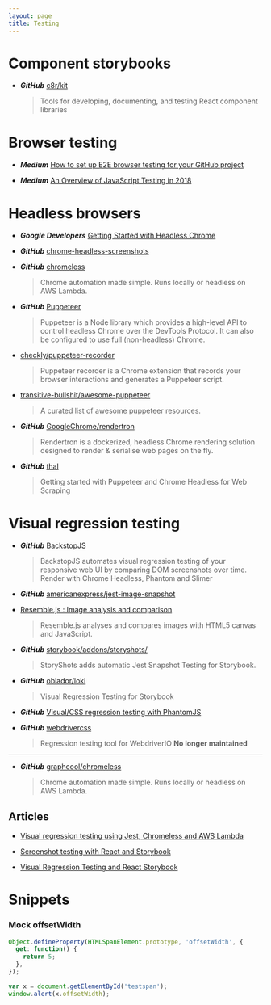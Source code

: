 ```yaml
---
layout: page
title: Testing
---
```


# Component storybooks

- **_GitHub_** [c8r/kit](https://github.com/c8r/kit)
  > Tools for developing, documenting, and testing React component libraries

# Browser testing

- **_Medium_** [How to set up E2E browser testing for your GitHub project](https://hackernoon.com/how-to-set-up-e2e-browser-testing-for-your-github-project-89c24e15a84#.k0ww3req1)

- **_Medium_** [An Overview of JavaScript Testing in 2018](https://medium.com/welldone-software/an-overview-of-javascript-testing-in-2018-f68950900bc3)

# Headless browsers

- **_Google Developers_** [Getting Started with Headless Chrome](https://developers.google.com/web/updates/2017/04/headless-chrome)

- **_GitHub_** [chrome-headless-screenshots](https://github.com/schnerd/chrome-headless-screenshots)

- **_GitHub_** [chromeless](https://github.com/graphcool/chromeless)

  > Chrome automation made simple. Runs locally or headless on AWS Lambda.

- **_GitHub_** [Puppeteer](https://github.com/GoogleChrome/puppeteer)

  > Puppeteer is a Node library which provides a high-level API to control headless Chrome over the DevTools Protocol. It can also be configured to use full (non-headless) Chrome.

- [checkly/puppeteer-recorder](https://github.com/checkly/puppeteer-recorder)

  > Puppeteer recorder is a Chrome extension that records your browser interactions and generates a Puppeteer script.

- [transitive-bullshit/awesome-puppeteer](https://github.com/transitive-bullshit/awesome-puppeteer)

  > A curated list of awesome puppeteer resources.

- **_GitHub_** [GoogleChrome/rendertron](https://github.com/GoogleChrome/rendertron)

  > Rendertron is a dockerized, headless Chrome rendering solution designed to render & serialise web pages on the fly.

- **_GitHub_** [thal](https://github.com/emadehsan/thal)
  > Getting started with Puppeteer and Chrome Headless for Web Scraping

# Visual regression testing

- **_GitHub_** [BackstopJS](https://github.com/garris/BackstopJS)

  > BackstopJS automates visual regression testing of your responsive web UI by comparing DOM screenshots over time.
  > Render with Chrome Headless, Phantom and Slimer

- **_GitHub_** [americanexpress/jest-image-snapshot](https://github.com/americanexpress/jest-image-snapshot)

- [Resemble.js : Image analysis and comparison](https://huddle.github.io/Resemble.js/)

  > Resemble.js analyses and compares images with HTML5 canvas and JavaScript.

- **_GitHub_** [storybook/addons/storyshots/](https://github.com/storybooks/storybook/tree/master/addons/storyshots)

  > StoryShots adds automatic Jest Snapshot Testing for Storybook.

- **_GitHub_** [oblador/loki](https://github.com/oblador/loki)

  > Visual Regression Testing for Storybook

- **_GitHub_** [Visual/CSS regression testing with PhantomJS](https://github.com/Huddle/PhantomCSS)

- **_GitHub_** [webdrivercss](https://github.com/webdriverio/webdrivercss)
  > Regression testing tool for WebdriverIO
  > **No longer maintained**

---

- **_GitHub_** [graphcool/chromeless](https://github.com/graphcool/chromeless)
  > Chrome automation made simple. Runs locally or headless on AWS Lambda.

## Articles

- [Visual regression testing using Jest, Chromeless and AWS Lambda](https://novemberfive.co/blog/visual-regression-testing-jest-chromeless-lambda/)

- [Screenshot testing with React and Storybook](https://medium.com/bleeding-edge/screenshot-testing-with-react-and-storybook-19ab7e49ec92)

- [Visual Regression Testing and React Storybook](https://www.robinwieruch.de/visual-regression-testing-react-storybook/)

# Snippets

### Mock offsetWidth

```js
Object.defineProperty(HTMLSpanElement.prototype, 'offsetWidth', {
  get: function() {
    return 5;
  },
});

var x = document.getElementById('testspan');
window.alert(x.offsetWidth);
```
